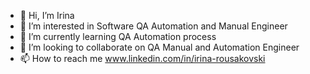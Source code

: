 - 👋 Hi, I’m Irina
- 👀 I’m interested in Software QA Automation and Manual Engineer
- 🌱 I’m currently learning QA Automation process
- 💞️ I’m looking to collaborate on QA Manual and Automation Engineer
- 📫 How to reach me www.linkedin.com/in/irina-rousakovski

<!---
irinarousakovski/irinarousakovski is a ✨ special ✨ repository because its `README.md` (this file) appears on your GitHub profile.
You can click the Preview link to take a look at your changes.
--->
